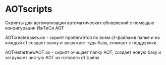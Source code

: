 # AOTscripts
Скрипты для автоматизации автоматических обновлений с помощью конфигурации ИжТиСи АОТ

AOTcreatebases.os - скрипт пробегается по всем cf-файламв папке и на каждый cf создает папку и загружает туда базу, снимает с поддержки.

AOTrestartnewAOT.os - скрипт очищает папку АОТ, создает новую базу и загружает чистую АОТ из готового dt файла
